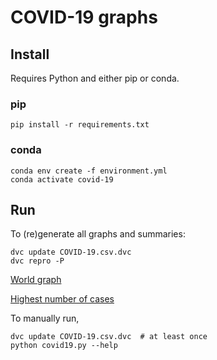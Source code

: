 # COVID-19 graphs

## Install

Requires Python and either pip or conda.

### pip

```
pip install -r requirements.txt
```

### conda

```
conda env create -f environment.yml
conda activate covid-19
```

## Run

To (re)generate all graphs and summaries:

```
dvc update COVID-19.csv.dvc
dvc repro -P
```

[World graph](world.png)

[Highest number of cases](top.png)

To manually run,

```
dvc update COVID-19.csv.dvc  # at least once
python covid19.py --help
```
